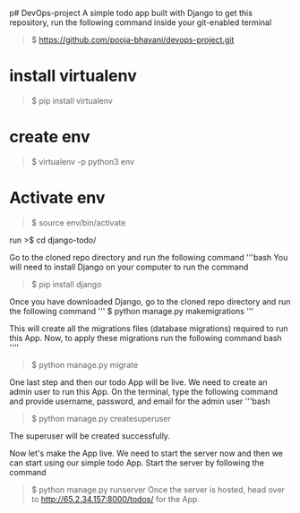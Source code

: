 p# DevOps-project
A simple todo app built with Django
to get this repository, run the following command inside your git-enabled terminal

>$ https://github.com/pooja-bhavani/devops-project.git


# install virtualenv
>$ pip install virtualenv

# create env
>$ virtualenv -p python3 env

# Activate env
>$ source env/bin/activate



run >$ cd django-todo/

Go to the cloned repo directory and run the following command
'''bash
You will need to install Django on your computer to run the command
>$ pip install django

Once you have downloaded Django, go to the cloned repo directory and run the following command
''' $ python manage.py makemigrations
'''


This will create all the migrations files (database migrations) required to run this App.
Now, to apply these migrations run the following command
bash
''''
>$  python manage.py migrate


One last step and then our todo App will be live. We need to create an admin user to run this App. On the terminal, type the following command and provide username, password, and email for the admin user
'''bash
>$ python manage.py createsuperuser

 The superuser will be created successfully.
 
 Now let's make the App live. We need to start the server now and then we can start using our simple todo App. Start the server by following the command
 >$ python manage.py runserver
Once the server is hosted, head over to http://65.2.34.157:8000/todos/ for the App.
